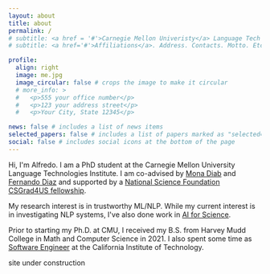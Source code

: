 ```yaml
---
layout: about
title: about
permalink: /
# subtitle: <a href = '#'>Carnegie Mellon Univeristy</a> Language Tech
# subtitle: <a href='#'>Affiliations</a>. Address. Contacts. Motto. Etc.

profile:
  align: right
  image: me.jpg
  image_circular: false # crops the image to make it circular
  # more_info: >
  #   <p>555 your office number</p>
  #   <p>123 your address street</p>
  #   <p>Your City, State 12345</p>

news: false # includes a list of news items
selected_papers: false # includes a list of papers marked as "selected={true}"
social: false # includes social icons at the bottom of the page
---
```


Hi, I'm Alfredo. I am a PhD student at the Carnegie Mellon University Language Technologies Institute. I am co-advised by [Mona Diab](https://www.lti.cs.cmu.edu/people/faculty/diab-mona.html) and [Fernando Diaz](https://841.io/) and supported by a [National Science Foundation CSGrad4US fellowship](https://cra.org/csgrad4us/).

My research interest is in trustworthy ML/NLP. While my current interest is in investigating NLP systems, I've also done work in [AI for Science](https://www.caltech.edu/about/news/new-fingerprint-mass-spectrometry-method-paves-the-way-to-solving-the-proteome).

Prior to starting my Ph.D. at CMU, I received my B.S. from Harvey Mudd College in Math and Computer Science in 2021. I also spent some time as [Software Engineer](https://sase.caltech.edu/) at the California Institute of Technology.

site under construction
